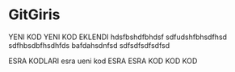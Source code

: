 # GitGiris

YENI KOD
YENI KOD EKLENDI
hdsfbshdfbhdsf
sdfudshfbhsdfhsd
sdfhbsdbfhsdhfds
bafdahsdnfsd
sdfsdfsdfsdfsd

ESRA KODLARI
esra ueni kod
ESRA
ESRA
KOD KOD
KOD
